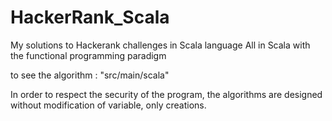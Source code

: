 # HackerRank_Scala
My solutions to Hackerank challenges in Scala language
All in Scala with the functional programming paradigm

to see the algorithm : "src/main/scala"

In order to respect the security of the program, the algorithms are designed without modification of variable, only creations.
